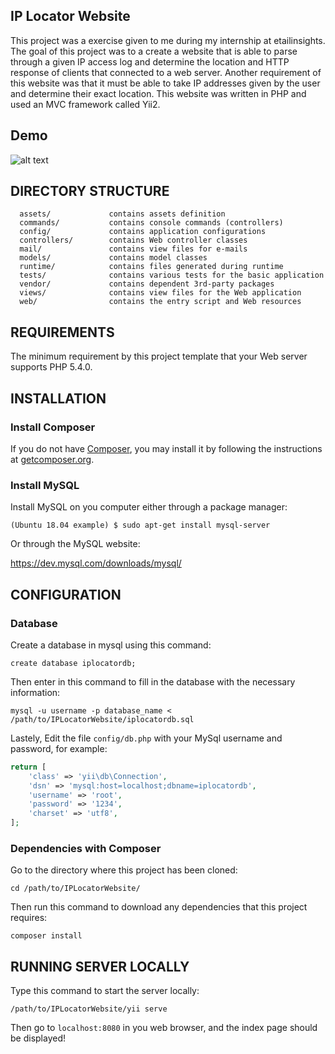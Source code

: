 IP Locator Website
--------------------
This project was a exercise given to me during my internship at etailinsights. The goal of this project was to a create a website that is able to parse through a given IP access log and determine the location and HTTP response of clients that connected to a web server. Another requirement of this website was that it must be able to take IP addresses given by the user and determine their exact location. This website was written in PHP and used an MVC framework called Yii2.

Demo
----
![alt text](https://i.imgur.com/mStrlX0.gif)

DIRECTORY STRUCTURE
-------------------

      assets/             contains assets definition
      commands/           contains console commands (controllers)
      config/             contains application configurations
      controllers/        contains Web controller classes
      mail/               contains view files for e-mails
      models/             contains model classes
      runtime/            contains files generated during runtime
      tests/              contains various tests for the basic application
      vendor/             contains dependent 3rd-party packages
      views/              contains view files for the Web application
      web/                contains the entry script and Web resources



REQUIREMENTS
------------

The minimum requirement by this project template that your Web server supports PHP 5.4.0.


INSTALLATION
------------

### Install Composer

If you do not have [Composer](http://getcomposer.org/), you may install it by following the instructions
at [getcomposer.org](http://getcomposer.org/doc/00-intro.md#installation-nix).

### Install MySQL

Install MySQL on you computer either through a package manager:

```(Ubuntu 18.04 example) $ sudo apt-get install mysql-server```

Or through the MySQL website:

https://dev.mysql.com/downloads/mysql/


CONFIGURATION
-------------

### Database

Create a database in mysql using this command:

```create database iplocatordb;```

Then enter in this command to fill in the database with the necessary information:

```mysql -u username -p database_name < /path/to/IPLocatorWebsite/iplocatordb.sql```

Lastely, Edit the file `config/db.php` with your MySql username and password, for example:

```php
return [
    'class' => 'yii\db\Connection',
    'dsn' => 'mysql:host=localhost;dbname=iplocatordb',
    'username' => 'root',
    'password' => '1234',
    'charset' => 'utf8',
];
```

### Dependencies with Composer

Go to the directory where this project has been cloned:

```cd /path/to/IPLocatorWebsite/```

Then run this command to download any dependencies that this project requires:

```composer install```


RUNNING SERVER LOCALLY
----------------------
Type this command to start the server locally:

```/path/to/IPLocatorWebsite/yii serve```

Then go to ```localhost:8080``` in you web browser, and the index page should be displayed!
